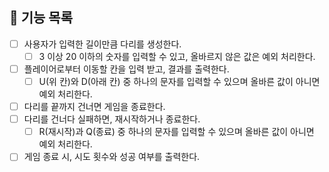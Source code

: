 ## 📝 기능 목록

- [ ] 사용자가 입력한 길이만큼 다리를 생성한다.
  - [ ] 3 이상 20 이하의 숫자를 입력할 수 있고, 올바르지 않은 값은 예외 처리한다.
- [ ] 플레이어로부터 이동할 칸을 입력 받고, 결과를 출력한다.
  - [ ] U(위 칸)와 D(아래 칸) 중 하나의 문자를 입력할 수 있으며 올바른 값이 아니면 예외 처리한다.
- [ ] 다리를 끝까지 건너면 게임을 종료한다.
- [ ] 다리를 건너다 실패하면, 재시작하거나 종료한다.
  - [ ] R(재시작)과 Q(종료) 중 하나의 문자를 입력할 수 있으며 올바른 값이 아니면 예외 처리한다.
- [ ] 게임 종료 시, 시도 횟수와 성공 여부를 출력한다.
